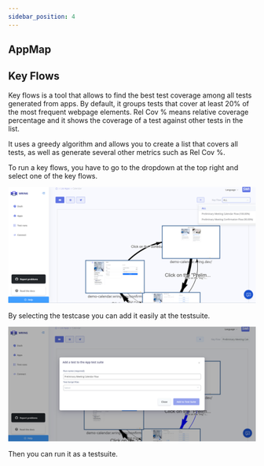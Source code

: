```yaml
---
sidebar_position: 4
---
```


## AppMap













## Key Flows

Key flows is a tool that allows to find the best test coverage among all tests generated from apps. By default, it groups tests that cover at least 20% of the most frequent webpage elements. Rel Cov % means relative coverage percentage and it shows the coverage of a test against other tests in the list.

It uses a greedy algorithm and allows you to create a list that covers all tests, as well as generate several other metrics such as Rel Cov %.

To run a key flows, you have to go to the dropdown at the top right and select one of the key flows.

![Pageview](/img/key_1.png)

By selecting the testcase you can add it easily at the testsuite.

![Pageview](/img/key_2.png)

Then you can run it as a testsuite.



